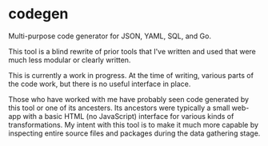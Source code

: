 # codegen
Multi-purpose code generator for JSON, YAML, SQL, and Go.

This tool is a blind rewrite of prior tools that I've written and used that were much less modular or clearly written.

This is currently a work in progress. At the time of writing, various parts of the code work, but there is no useful interface in place.

Those who have worked with me have probably seen code generated by this tool or one of its ancesters. Its ancestors were typically a small web-app with a basic HTML (no JavaScript) interface for various kinds of transformations. My intent with this tool is to make it much more capable by inspecting entire source files and packages during the data gathering stage.
